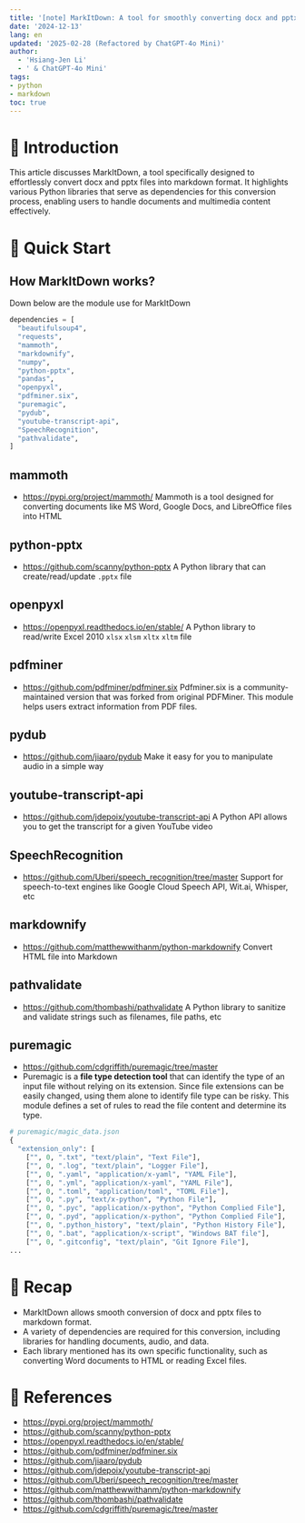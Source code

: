 ```yaml
---
title: '[note] MarkItDown: A tool for smoothly converting docx and pptx into markdown'
date: '2024-12-13'
lang: en
updated: '2025-02-28 (Refactored by ChatGPT-4o Mini)'
author:
  - 'Hsiang-Jen Li'
  - ' & ChatGPT-4o Mini'
tags:
- python
- markdown
toc: true
---
```


# 📌 Introduction
This article discusses MarkItDown, a tool specifically designed to effortlessly convert docx and pptx files into markdown format. It highlights various Python libraries that serve as dependencies for this conversion process, enabling users to handle documents and multimedia content effectively.
<!-- more -->

# 🚀 Quick Start

## How MarkItDown works?
Down below are the module use for MarkItDown

```python
dependencies = [
  "beautifulsoup4",
  "requests",
  "mammoth",
  "markdownify",
  "numpy",
  "python-pptx",
  "pandas",
  "openpyxl",
  "pdfminer.six",
  "puremagic",
  "pydub",
  "youtube-transcript-api",
  "SpeechRecognition",
  "pathvalidate",
]
```

## mammoth
- https://pypi.org/project/mammoth/
Mammoth is a tool designed for converting documents like MS Word, Google Docs, and LibreOffice files into HTML

## python-pptx
- https://github.com/scanny/python-pptx
  A Python library that can create/read/update `.pptx` file
  
## openpyxl
- https://openpyxl.readthedocs.io/en/stable/
  A Python library to read/write Excel 2010 `xlsx` `xlsm` `xltx` `xltm` file

## pdfminer
- https://github.com/pdfminer/pdfminer.six
Pdfminer.six is a community-maintained version that was forked from original PDFMiner. This module helps users extract information from PDF files.

## pydub
- https://github.com/jiaaro/pydub
  Make it easy for you to manipulate audio in a simple way

## youtube-transcript-api
- https://github.com/jdepoix/youtube-transcript-api
  A Python API allows you to get the transcript for a given YouTube video

## SpeechRecognition
- https://github.com/Uberi/speech_recognition/tree/master
  Support for speech-to-text engines like Google Cloud Speech API, Wit.ai, Whisper, etc

## markdownify
- https://github.com/matthewwithanm/python-markdownify
  Convert HTML file into Markdown

## pathvalidate
- https://github.com/thombashi/pathvalidate
  A Python library to sanitize and validate strings such as filenames, file paths, etc

## puremagic
- https://github.com/cdgriffith/puremagic/tree/master
- Puremagic is a **file type detection tool** that can identify the type of an input file without relying on its extension. Since file extensions can be easily changed, using them alone to identify file type can be risky. This module defines a set of rules to read the file content and determine its type.

```python
# puremagic/magic_data.json
{
  "extension_only": [
    ["", 0, ".txt", "text/plain", "Text File"],
    ["", 0, ".log", "text/plain", "Logger File"],
    ["", 0, ".yaml", "application/x-yaml", "YAML File"],
    ["", 0, ".yml", "application/x-yaml", "YAML File"],
    ["", 0, ".toml", "application/toml", "TOML File"],
    ["", 0, ".py", "text/x-python", "Python File"],
    ["", 0, ".pyc", "application/x-python", "Python Complied File"],
    ["", 0, ".pyd", "application/x-python", "Python Complied File"],
    ["", 0, ".python_history", "text/plain", "Python History File"],
    ["", 0, ".bat", "application/x-script", "Windows BAT file"],
    ["", 0, ".gitconfig", "text/plain", "Git Ignore File"],
...
```

# 🔁 Recap
- MarkItDown allows smooth conversion of docx and pptx files to markdown format.
- A variety of dependencies are required for this conversion, including libraries for handling documents, audio, and data.
- Each library mentioned has its own specific functionality, such as converting Word documents to HTML or reading Excel files.

# 🔗 References
- https://pypi.org/project/mammoth/
- https://github.com/scanny/python-pptx
- https://openpyxl.readthedocs.io/en/stable/
- https://github.com/pdfminer/pdfminer.six
- https://github.com/jiaaro/pydub
- https://github.com/jdepoix/youtube-transcript-api
- https://github.com/Uberi/speech_recognition/tree/master
- https://github.com/matthewwithanm/python-markdownify
- https://github.com/thombashi/pathvalidate
- https://github.com/cdgriffith/puremagic/tree/master
